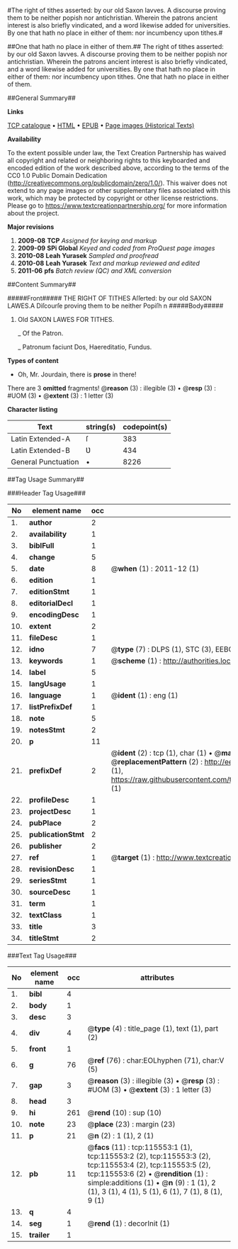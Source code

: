 #The right of tithes asserted: by our old Saxon lavves. A discourse proving them to be neither popish nor antichristian. Wherein the patrons ancient interest is also briefly vindicated, and a word likewise added for universities. By one that hath no place in either of them: nor incumbency upon tithes.#

##One that hath no place in either of them.##
The right of tithes asserted: by our old Saxon lavves. A discourse proving them to be neither popish nor antichristian. Wherein the patrons ancient interest is also briefly vindicated, and a word likewise added for universities. By one that hath no place in either of them: nor incumbency upon tithes.
One that hath no place in either of them.

##General Summary##

**Links**

[TCP catalogue](http://www.ota.ox.ac.uk/tcp/)  • 
[HTML](http://tei.it.ox.ac.uk/tcp/Texts-HTML/free/A91/A91836.html)  • 
[EPUB](http://tei.it.ox.ac.uk/tcp/Texts-EPUB/free/A91/A91836.epub) • 
[Page images (Historical Texts)](https://historicaltexts.jisc.ac.uk/eebo-99863358e)

**Availability**

To the extent possible under law, the Text Creation Partnership has waived all copyright and related or neighboring rights to this keyboarded and encoded edition of the work described above, according to the terms of the CC0 1.0 Public Domain Dedication (http://creativecommons.org/publicdomain/zero/1.0/). This waiver does not extend to any page images or other supplementary files associated with this work, which may be protected by copyright or other license restrictions. Please go to https://www.textcreationpartnership.org/ for more information about the project.

**Major revisions**

1. __2009-08__ __TCP__ *Assigned for keying and markup*
1. __2009-09__ __SPi Global__ *Keyed and coded from ProQuest page images*
1. __2010-08__ __Leah Yurasek__ *Sampled and proofread*
1. __2010-08__ __Leah Yurasek__ *Text and markup reviewed and edited*
1. __2011-06__ __pfs__ *Batch review (QC) and XML conversion*

##Content Summary##

#####Front#####
THE RIGHT OF TITHES Aſſerted: by our old SAXON LAWES.A Diſcourſe proving them to be neither Popiſh n
#####Body#####

1. Old SAXON LAWES FOR TITHES.

    _ Of the Patron.

    _ Patronum faciunt Dos, Haereditatio, Fundus.

**Types of content**

  * Oh, Mr. Jourdain, there is **prose** in there!

There are 3 **omitted** fragments! 
 @__reason__ (3) : illegible (3)  •  @__resp__ (3) : #UOM (3)  •  @__extent__ (3) : 1 letter (3)

**Character listing**


|Text|string(s)|codepoint(s)|
|---|---|---|
|Latin Extended-A|ſ|383|
|Latin Extended-B|Ʋ|434|
|General Punctuation|•|8226|

##Tag Usage Summary##

###Header Tag Usage###

|No|element name|occ|attributes|
|---|---|---|---|
|1.|__author__|2||
|2.|__availability__|1||
|3.|__biblFull__|1||
|4.|__change__|5||
|5.|__date__|8| @__when__ (1) : 2011-12 (1)|
|6.|__edition__|1||
|7.|__editionStmt__|1||
|8.|__editorialDecl__|1||
|9.|__encodingDesc__|1||
|10.|__extent__|2||
|11.|__fileDesc__|1||
|12.|__idno__|7| @__type__ (7) : DLPS (1), STC (3), EEBO-CITATION (1), PROQUEST (1), VID (1)|
|13.|__keywords__|1| @__scheme__ (1) : http://authorities.loc.gov/ (1)|
|14.|__label__|5||
|15.|__langUsage__|1||
|16.|__language__|1| @__ident__ (1) : eng (1)|
|17.|__listPrefixDef__|1||
|18.|__note__|5||
|19.|__notesStmt__|2||
|20.|__p__|11||
|21.|__prefixDef__|2| @__ident__ (2) : tcp (1), char (1)  •  @__matchPattern__ (2) : ([0-9\-]+):([0-9IVX]+) (1), (.+) (1)  •  @__replacementPattern__ (2) : http://eebo.chadwyck.com/downloadtiff?vid=$1&page=$2 (1), https://raw.githubusercontent.com/textcreationpartnership/Texts/master/tcpchars.xml#$1 (1)|
|22.|__profileDesc__|1||
|23.|__projectDesc__|1||
|24.|__pubPlace__|2||
|25.|__publicationStmt__|2||
|26.|__publisher__|2||
|27.|__ref__|1| @__target__ (1) : http://www.textcreationpartnership.org/docs/. (1)|
|28.|__revisionDesc__|1||
|29.|__seriesStmt__|1||
|30.|__sourceDesc__|1||
|31.|__term__|1||
|32.|__textClass__|1||
|33.|__title__|3||
|34.|__titleStmt__|2||


###Text Tag Usage###

|No|element name|occ|attributes|
|---|---|---|---|
|1.|__bibl__|4||
|2.|__body__|1||
|3.|__desc__|3||
|4.|__div__|4| @__type__ (4) : title_page (1), text (1), part (2)|
|5.|__front__|1||
|6.|__g__|76| @__ref__ (76) : char:EOLhyphen (71), char:V (5)|
|7.|__gap__|3| @__reason__ (3) : illegible (3)  •  @__resp__ (3) : #UOM (3)  •  @__extent__ (3) : 1 letter (3)|
|8.|__head__|3||
|9.|__hi__|261| @__rend__ (10) : sup (10)|
|10.|__note__|23| @__place__ (23) : margin (23)|
|11.|__p__|21| @__n__ (2) : 1 (1), 2 (1)|
|12.|__pb__|11| @__facs__ (11) : tcp:115553:1 (1), tcp:115553:2 (2), tcp:115553:3 (2), tcp:115553:4 (2), tcp:115553:5 (2), tcp:115553:6 (2)  •  @__rendition__ (1) : simple:additions (1)  •  @__n__ (9) : 1 (1), 2 (1), 3 (1), 4 (1), 5 (1), 6 (1), 7 (1), 8 (1), 9 (1)|
|13.|__q__|4||
|14.|__seg__|1| @__rend__ (1) : decorInit (1)|
|15.|__trailer__|1||
